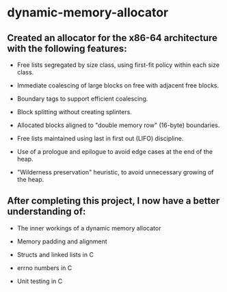 # dynamic-memory-allocator

## Created an allocator for the x86-64 architecture with the following features:

* Free lists segregated by size class, using first-fit policy within each size class.
  
* Immediate coalescing of large blocks on free with adjacent free blocks.
  
* Boundary tags to support efficient coalescing.
  
* Block splitting without creating splinters.
  
* Allocated blocks aligned to "double memory row" (16-byte) boundaries.
  
* Free lists maintained using last in first out (LIFO) discipline.
  
* Use of a prologue and epilogue to avoid edge cases at the end of the heap.
  
* "Wilderness preservation" heuristic, to avoid unnecessary growing of the heap.

## After completing this project, I now have a better understanding of:

* The inner workings of a dynamic memory allocator
  
* Memory padding and alignment
  
* Structs and linked lists in C

* errno numbers in C
  
* Unit testing in C
  
